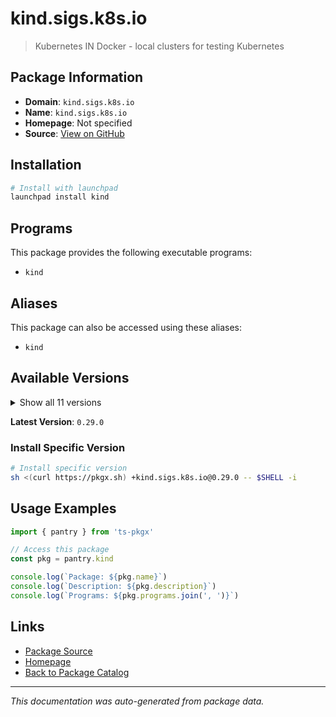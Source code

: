 # kind.sigs.k8s.io

> Kubernetes IN Docker - local clusters for testing Kubernetes

## Package Information

- **Domain**: `kind.sigs.k8s.io`
- **Name**: `kind.sigs.k8s.io`
- **Homepage**: Not specified
- **Source**: [View on GitHub](https://github.com/pkgxdev/pantry/tree/main/projects/kind.sigs.k8s.io/package.yml)

## Installation

```bash
# Install with launchpad
launchpad install kind
```

## Programs

This package provides the following executable programs:

- `kind`

## Aliases

This package can also be accessed using these aliases:

- `kind`

## Available Versions

<details>
<summary>Show all 11 versions</summary>

- `0.29.0`, `0.28.0`, `0.27.0`, `0.26.0`, `0.25.0`
- `0.24.0`, `0.23.0`, `0.22.0`, `0.21.0`, `0.20.0`
- `0.19.0`

</details>

**Latest Version**: `0.29.0`

### Install Specific Version

```bash
# Install specific version
sh <(curl https://pkgx.sh) +kind.sigs.k8s.io@0.29.0 -- $SHELL -i
```

## Usage Examples

```typescript
import { pantry } from 'ts-pkgx'

// Access this package
const pkg = pantry.kind

console.log(`Package: ${pkg.name}`)
console.log(`Description: ${pkg.description}`)
console.log(`Programs: ${pkg.programs.join(', ')}`)
```

## Links

- [Package Source](https://github.com/pkgxdev/pantry/tree/main/projects/kind.sigs.k8s.io/package.yml)
- [Homepage](#)
- [Back to Package Catalog](../package-catalog.md)

---

*This documentation was auto-generated from package data.*

